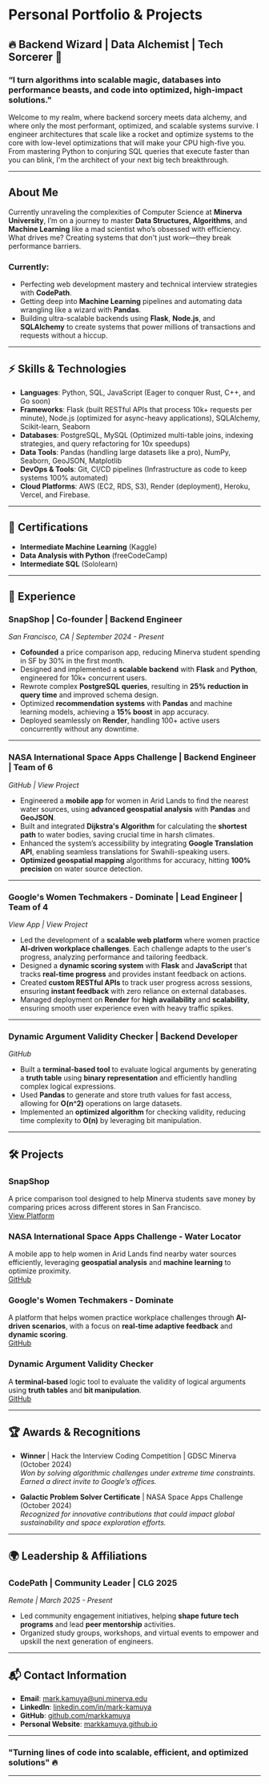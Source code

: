 # **Personal Portfolio & Projects**  
## 🔥 Backend Wizard | Data Alchemist | Tech Sorcerer 🔮

### **“I turn algorithms into scalable magic, databases into performance beasts, and code into optimized, high-impact solutions."**  
Welcome to my realm, where backend sorcery meets data alchemy, and where only the most performant, optimized, and scalable systems survive. I engineer architectures that scale like a rocket and optimize systems to the core with low-level optimizations that will make your CPU high-five you. From mastering Python to conjuring SQL queries that execute faster than you can blink, I'm the architect of your next big tech breakthrough.

---

## **About Me**

Currently unraveling the complexities of Computer Science at **Minerva University**, I’m on a journey to master **Data Structures, Algorithms**, and **Machine Learning** like a mad scientist who’s obsessed with efficiency. What drives me? Creating systems that don't just work—they break performance barriers.

### **Currently**:
- Perfecting web development mastery and technical interview strategies with **CodePath**.
- Getting deep into **Machine Learning** pipelines and automating data wrangling like a wizard with **Pandas**.
- Building ultra-scalable backends using **Flask**, **Node.js**, and **SQLAlchemy** to create systems that power millions of transactions and requests without a hiccup.

---

## ⚡ **Skills & Technologies**  

- **Languages**: Python, SQL, JavaScript (Eager to conquer Rust, C++, and Go soon)
- **Frameworks**: Flask (built RESTful APIs that process 10k+ requests per minute), Node.js (optimized for async-heavy applications), SQLAlchemy, Scikit-learn, Seaborn
- **Databases**: PostgreSQL, MySQL (Optimized multi-table joins, indexing strategies, and query refactoring for 10x speedups)
- **Data Tools**: Pandas (handling large datasets like a pro), NumPy, Seaborn, GeoJSON, Matplotlib
- **DevOps & Tools**: Git, CI/CD pipelines (Infrastructure as code to keep systems 100% automated)
- **Cloud Platforms**: AWS (EC2, RDS, S3), Render (deployment), Heroku, Vercel, and Firebase.

---

## 🏅 **Certifications**

- **Intermediate Machine Learning** (Kaggle)  
- **Data Analysis with Python** (freeCodeCamp)  
- **Intermediate SQL** (Sololearn)

---

## 🚀 **Experience**

### **SnapShop** | Co-founder | Backend Engineer  
*San Francisco, CA | September 2024 - Present*

- **Cofounded** a price comparison app, reducing Minerva student spending in SF by 30% in the first month.
- Designed and implemented a **scalable backend** with **Flask** and **Python**, engineered for 10k+ concurrent users.
- Rewrote complex **PostgreSQL queries**, resulting in **25% reduction in query time** and improved schema design.
- Optimized **recommendation systems** with **Pandas** and machine learning models, achieving a **15% boost** in app accuracy.
- Deployed seamlessly on **Render**, handling 100+ active users concurrently without any downtime.

---

### **NASA International Space Apps Challenge** | Backend Engineer | Team of 6  
*GitHub | View Project*

- Engineered a **mobile app** for women in Arid Lands to find the nearest water sources, using **advanced geospatial analysis** with **Pandas** and **GeoJSON**.
- Built and integrated **Dijkstra's Algorithm** for calculating the **shortest path** to water bodies, saving crucial time in harsh climates.
- Enhanced the system’s accessibility by integrating **Google Translation API**, enabling seamless translations for Swahili-speaking users.
- **Optimized geospatial mapping** algorithms for accuracy, hitting **100% precision** on water source detection.

---

### **Google's Women Techmakers - Dominate** | Lead Engineer | Team of 4  
*View App | View Project*

- Led the development of a **scalable web platform** where women practice **AI-driven workplace challenges**. Each challenge adapts to the user's progress, analyzing performance and tailoring feedback.
- Designed a **dynamic scoring system** with **Flask** and **JavaScript** that tracks **real-time progress** and provides instant feedback on actions.
- Created **custom RESTful APIs** to track user progress across sessions, ensuring **instant feedback** with zero reliance on external databases.
- Managed deployment on **Render** for **high availability** and **scalability**, ensuring smooth user experience even with heavy traffic spikes.

---

### **Dynamic Argument Validity Checker** | Backend Developer  
*GitHub*

- Built a **terminal-based tool** to evaluate logical arguments by generating a **truth table** using **binary representation** and efficiently handling complex logical expressions.
- Used **Pandas** to generate and store truth values for fast access, allowing for **O(n^2)** operations on large datasets.
- Implemented an **optimized algorithm** for checking validity, reducing time complexity to **O(n)** by leveraging bit manipulation.

---

## 🛠️ **Projects**

### **SnapShop**
A price comparison tool designed to help Minerva students save money by comparing prices across different stores in San Francisco.  
[View Platform](https://applicationalee.onrender.com/)

### **NASA International Space Apps Challenge - Water Locator**
A mobile app to help women in Arid Lands find nearby water sources efficiently, leveraging **geospatial analysis** and **machine learning** to optimize proximity.  
[GitHub](https://github.com/mayur65/water-locater)

### **Google's Women Techmakers - Dominate**
A platform that helps women practice workplace challenges through **AI-driven scenarios**, with a focus on **real-time adaptive feedback** and **dynamic scoring**.  
[GitHub](https://github.com/markkamuya/sheleads)

### **Dynamic Argument Validity Checker**
A **terminal-based** logic tool to evaluate the validity of logical arguments using **truth tables** and **bit manipulation**.  
[GitHub](https://github.com/markkamuya/Logic-Validator)

---

## 🏆 **Awards & Recognitions**

- **Winner** | Hack the Interview Coding Competition | GDSC Minerva (October 2024)  
  *Won by solving algorithmic challenges under extreme time constraints. Earned a direct invite to Google’s offices.*

- **Galactic Problem Solver Certificate** | NASA Space Apps Challenge (October 2024)  
  *Recognized for innovative contributions that could impact global sustainability and space exploration efforts.*

---

## 🌍 **Leadership & Affiliations**

### **CodePath** | Community Leader | CLG 2025  
*Remote | March 2025 - Present*

- Led community engagement initiatives, helping **shape future tech programs** and lead **peer mentorship** activities.
- Organized study groups, workshops, and virtual events to empower and upskill the next generation of engineers.
  
---

## 📬 **Contact Information**

- **Email**: [mark.kamuya@uni.minerva.edu](mailto:mark.kamuya@uni.minerva.edu)
- **LinkedIn**: [linkedin.com/in/mark-kamuya](https://www.linkedin.com/in/mark-kamuya-4174b2266/)
- **GitHub**: [github.com/markkamuya](https://github.com/markkamuya)
- **Personal Website**: [markkamuya.github.io](https://myportfolio-one-brown-83.vercel.app/)

---

### "Turning lines of code into scalable, efficient, and optimized solutions" 🔥

---
